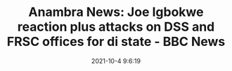 ---
"title": "Anambra News: Joe Igbokwe reaction plus attacks on DSS and FRSC offices for di state - BBC News"
"date": "2021-10-4 9:6:19"
"feed_name": "GOOGLENEWSINDUSTRIAL"
"feed_website": "https://news.google.com/search?q=industrial%2Bincident&hl=en-US&gl=US&ceid=US:en"
"feed_rss": "https://news.google.com/rss/search?q=industrial%2Bincident&hl=en-US&gl=US&ceid=US:en"
"link": "https://www.bbc.com/pidgin/tori-58786616"
"source": "{'href': 'https://www.bbc.com', 'title': 'BBC News'}"
"file": "_posts/2021-1-1-90af1fdbb85f5dce1b4d66422b13965f1ac5ddea.md"
"accident": "0"
"drilling": "0"
"dead": "0"
"injured": "0"
"arrested": "0"
"place": "unknown place"
"where": "unknown site"
"causes": "unknown"
"place_uri": "unknown place"
---